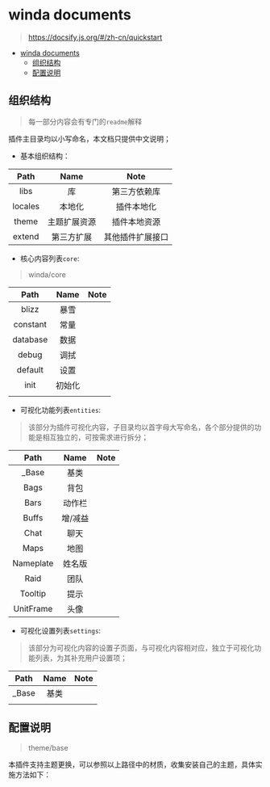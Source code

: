 # winda documents

> https://docsify.js.org/#/zh-cn/quickstart

<!-- TOC -->

- [winda documents](#winda-documents)
    - [组织结构](#%E7%BB%84%E7%BB%87%E7%BB%93%E6%9E%84)
    - [配置说明](#%E9%85%8D%E7%BD%AE%E8%AF%B4%E6%98%8E)

<!-- /TOC -->

## 组织结构

> 每一部分内容会有专门的`readme`解释

插件主目录均以小写命名，本文档只提供中文说明；

- 基本组织结构：

|Path|Name|Note|
|:-:|:-:|:-:|
|libs|库|第三方依赖库|
|locales|本地化|插件本地化|
|theme|主题扩展资源|插件本地资源|
|extend|第三方扩展|其他插件扩展接口|


- 核心内容列表`core`:

> winda/core

|Path|Name|Note|
|:-:|:-:|:-:|
|blizz|暴雪||
|constant|常量||
|database|数据||
|debug|调拭||
|default|设置||
|init|初始化||
||||


- 可视化功能列表`entities`:

> 该部分为插件可视化内容，子目录均以首字母大写命名，各个部分提供的功能是相互独立的，可按需求进行拆分；

|Path|Name|Note|
|:-:|:-:|:-:|
|_Base|基类||
|Bags|背包||
|Bars|动作栏||
|Buffs|增/减益||
|Chat|聊天||
|Maps|地图||
|Nameplate|姓名版||
|Raid|团队||
|Tooltip|提示||
|UnitFrame|头像||

- 可视化设置列表`settings`:

> 该部分为可视化内容的设置子页面，与可视化内容相对应，独立于可视化功能列表，为其补充用户设置项；

|Path|Name|Note|
|:-:|:-:|:-:|
|_Base|基类||
||||


## 配置说明

> theme/base

本插件支持主题更换，可以参照以上路径中的材质，收集安装自己的主题，具体实施方法如下：


